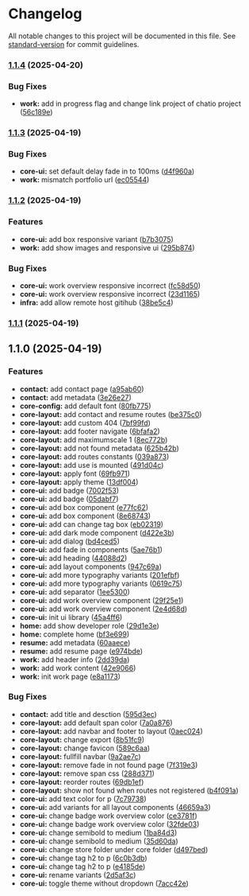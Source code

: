 # Changelog

All notable changes to this project will be documented in this file. See [standard-version](https://github.com/conventional-changelog/standard-version) for commit guidelines.

### [1.1.4](https://github.com/sdsarun/portfolio/compare/v1.1.3...v1.1.4) (2025-04-20)


### Bug Fixes

* **work:** add in progress flag and change link project of chatio project ([56c189e](https://github.com/sdsarun/portfolio/commit/56c189efbfb226f4e79782bc79693269d0f79657))

### [1.1.3](https://github.com/sdsarun/portfolio/compare/v1.1.2...v1.1.3) (2025-04-19)


### Bug Fixes

* **core-ui:** set default delay fade in to 100ms ([d4f960a](https://github.com/sdsarun/portfolio/commit/d4f960aca0042df147c99b4396c3491bf5e71215))
* **work:** mismatch portfolio url ([ec05544](https://github.com/sdsarun/portfolio/commit/ec0554433e240bced50af628966672e33372940a))

### [1.1.2](https://github.com/sdsarun/portfolio/compare/v1.1.1...v1.1.2) (2025-04-19)


### Features

* **core-ui:** add box responsive variant ([b7b3075](https://github.com/sdsarun/portfolio/commit/b7b3075b90f63823dc070638ba6e7b956695cfd1))
* **work:** add show images and responsive ui ([295b874](https://github.com/sdsarun/portfolio/commit/295b87495eb17801c598bf216b16d5fc2e81487d))


### Bug Fixes

* **core-ui:** work overview responsive incorrect ([fc58d50](https://github.com/sdsarun/portfolio/commit/fc58d505b881feeeb58c785455572ece1a63c04d))
* **core-ui:** work overview responsive incorrect ([23d1165](https://github.com/sdsarun/portfolio/commit/23d116576a97ee97890f5e4bbbfc32657bd9f23f))
* **infra:** add allow remote host gitihub ([38be5c4](https://github.com/sdsarun/portfolio/commit/38be5c488e25bb249d03698b5ec6a31489fab8ca))

### [1.1.1](https://github.com/sdsarun/portfolio/compare/v1.1.0...v1.1.1) (2025-04-19)

## 1.1.0 (2025-04-19)


### Features

* **contact:** add contact page ([a95ab60](https://github.com/sdsarun/portfolio/commit/a95ab60cd547a454ebd371596d8162745974cff6))
* **contact:** add metadata ([3e26e27](https://github.com/sdsarun/portfolio/commit/3e26e2781d307b22e3a66683f5c0e96dd948b79b))
* **core-config:** add default font ([80fb775](https://github.com/sdsarun/portfolio/commit/80fb775cc07d404d876d8d4631a7222b129c109b))
* **core-layout:** add contact and resume routes ([be375c0](https://github.com/sdsarun/portfolio/commit/be375c07cbd737c07021f670fb1ddc72838b1ef8))
* **core-layout:** add custom 404 ([7bf99fd](https://github.com/sdsarun/portfolio/commit/7bf99fdd4bb5a679b41c5a98908384f55068d4d3))
* **core-layout:** add footer navigate ([6bfafa2](https://github.com/sdsarun/portfolio/commit/6bfafa29ad6673ea1800a18c741452cb20c07173))
* **core-layout:** add maximumscale 1 ([8ec772b](https://github.com/sdsarun/portfolio/commit/8ec772bd2f500439493a9ee4bff5b57bdc4da77a))
* **core-layout:** add not found metadata ([625b42b](https://github.com/sdsarun/portfolio/commit/625b42b6ca536186a8cb36e23ee50d64f649de6b))
* **core-layout:** add routes constants ([039a873](https://github.com/sdsarun/portfolio/commit/039a873ebcc8b4425b11d4f7b31f7d6144097c12))
* **core-layout:** add use is mounted ([491d04c](https://github.com/sdsarun/portfolio/commit/491d04c84df449bb238475cf5a0624e6a987f86f))
* **core-layout:** apply font ([69fb971](https://github.com/sdsarun/portfolio/commit/69fb9712141145ff2b1b74353f2ca665a0087cd0))
* **core-layout:** apply theme ([13df004](https://github.com/sdsarun/portfolio/commit/13df004b3cc29a87b7fe6bb4e6678bec3e59f0be))
* **core-ui:** add badge ([7002f53](https://github.com/sdsarun/portfolio/commit/7002f531604c5da63621df72ac4b364eeeb84a85))
* **core-ui:** add badge ([05dabf7](https://github.com/sdsarun/portfolio/commit/05dabf77763db1988abefc3e535f3acc0f907d51))
* **core-ui:** add box component ([e77fc62](https://github.com/sdsarun/portfolio/commit/e77fc62f0a4186e2a0918ed1f837091a28455307))
* **core-ui:** add box component ([8e68743](https://github.com/sdsarun/portfolio/commit/8e6874386cedb09f7531996125e658949c564e48))
* **core-ui:** add can change tag box ([eb02319](https://github.com/sdsarun/portfolio/commit/eb02319a32b3ff82d01b0ca6dfa07fc5c3412149))
* **core-ui:** add dark mode component ([d422e3b](https://github.com/sdsarun/portfolio/commit/d422e3bbfa42157f794622e0d5f71ad8c40bae41))
* **core-ui:** add dialog ([bd4ced5](https://github.com/sdsarun/portfolio/commit/bd4ced5f8343e32cdd9c6a4a7ca4edb2ac07b0f7))
* **core-ui:** add fade in components ([5ae76b1](https://github.com/sdsarun/portfolio/commit/5ae76b150c7550d004f0f60665631baf52b21018))
* **core-ui:** add heading ([44088d2](https://github.com/sdsarun/portfolio/commit/44088d285c1ef2f06212d0f22965ea65027eb55c))
* **core-ui:** add layout components ([947c69a](https://github.com/sdsarun/portfolio/commit/947c69a3873ded794d81b4eae6859cfec29bc04e))
* **core-ui:** add more typography variants ([201efbf](https://github.com/sdsarun/portfolio/commit/201efbfd813c36ed791787a640f8a3826f1d7631))
* **core-ui:** add more typography variants ([0619c75](https://github.com/sdsarun/portfolio/commit/0619c75a5afc246dc847aa61d8f6f99a4999967e))
* **core-ui:** add separator ([1ee5300](https://github.com/sdsarun/portfolio/commit/1ee5300d84ab6b27f19e4b1abfad4198c1366c4a))
* **core-ui:** add work overview component ([29f25e1](https://github.com/sdsarun/portfolio/commit/29f25e173fbd5740c2c6c2a6460b42d554d4b06e))
* **core-ui:** add work overview component ([2e4d68d](https://github.com/sdsarun/portfolio/commit/2e4d68df20d4d2f9ab5294a0c6039ad6660cd1c2))
* **core-ui:** init ui library ([45a4ff6](https://github.com/sdsarun/portfolio/commit/45a4ff66256305d2460f6c23394ba6925323f939))
* **home:** add show developer role ([29d1e3e](https://github.com/sdsarun/portfolio/commit/29d1e3efbfc9d1f0e87ba3022371c446198c9ef0))
* **home:** complete home ([bf3e699](https://github.com/sdsarun/portfolio/commit/bf3e699639563184942b04ecd9ce81b50de2d007))
* **resume:** add metadata ([60aaece](https://github.com/sdsarun/portfolio/commit/60aaecef17f24360ad8692ff61731a3929546d44))
* **resume:** add resume page ([e974bde](https://github.com/sdsarun/portfolio/commit/e974bde0f41d5b26bc0bb3be0808ac45e90ca268))
* **work:** add header info ([2dd39da](https://github.com/sdsarun/portfolio/commit/2dd39da6e7f9e8c295f1884b8303888f913a853b))
* **work:** add work content ([42e9066](https://github.com/sdsarun/portfolio/commit/42e9066cbc289fd367ea4743ceb96c021aa75cdd))
* **work:** init work page ([e8a1173](https://github.com/sdsarun/portfolio/commit/e8a1173390b159e1723076ad44811be87085d78b))


### Bug Fixes

* **contact:** add title and desction ([595d3ec](https://github.com/sdsarun/portfolio/commit/595d3ec96cfd5cbf938bb3c1c48d57e18e45ad19))
* **core-layout:** add default span color ([7a0a876](https://github.com/sdsarun/portfolio/commit/7a0a876b4118ee57452e83c2b17d6d7bcf9c4a8b))
* **core-layout:** add navbar and footer to layout ([0aec024](https://github.com/sdsarun/portfolio/commit/0aec024ae31a9d68471037e13c52589bce3e666a))
* **core-layout:** change export ([8b51fc9](https://github.com/sdsarun/portfolio/commit/8b51fc9ee93b527ba6db9773f00dc8624939b0ab))
* **core-layout:** change favicon ([589c6aa](https://github.com/sdsarun/portfolio/commit/589c6aa72170710680a2f016d7c552841dafb39d))
* **core-layout:** fullfill navbar ([9a2ae7c](https://github.com/sdsarun/portfolio/commit/9a2ae7ca044e70c05c49a5e1814f03a9ce825a99))
* **core-layout:** remove fade in not found page ([7f319e3](https://github.com/sdsarun/portfolio/commit/7f319e3c8de8d272c84195f50943bcfbff253d3a))
* **core-layout:** remove span css ([288d371](https://github.com/sdsarun/portfolio/commit/288d371909a43fa01ebec982a21e0a93dba70972))
* **core-layout:** reorder routes ([69db1ef](https://github.com/sdsarun/portfolio/commit/69db1ef0c066b52849cb320be7003d136a604912))
* **core-layout:** show not found when routes not registered ([b4f091a](https://github.com/sdsarun/portfolio/commit/b4f091aa06415965f04c4a07e98fe2616e61c11e))
* **core-ui:** add text color for p ([7c79738](https://github.com/sdsarun/portfolio/commit/7c7973883bbc55e8baf18d04ce98544299223582))
* **core-ui:** add variants for all layout components ([46659a3](https://github.com/sdsarun/portfolio/commit/46659a33552b409e8efcd87eee113e33ca3eb07c))
* **core-ui:** change badge work overview color ([ce3781f](https://github.com/sdsarun/portfolio/commit/ce3781ffe193c9ab77e0ae5cebd70f8233cae2dc))
* **core-ui:** change badge work overview color ([32fde03](https://github.com/sdsarun/portfolio/commit/32fde03e844bf473430d0c70bcba3ae2b224a17a))
* **core-ui:** change semibold to medium ([1ba84d3](https://github.com/sdsarun/portfolio/commit/1ba84d3ff671792ee64ee5c68f0707766852c503))
* **core-ui:** change semibold to medium ([35d60da](https://github.com/sdsarun/portfolio/commit/35d60da3a41db2eb0f71bd8550b956b6441bb16c))
* **core-ui:** change store folder under core folder ([d497bed](https://github.com/sdsarun/portfolio/commit/d497bed4401163d71d580e8eb9c2f55b03aef363))
* **core-ui:** change tag h2 to p ([6c0b3db](https://github.com/sdsarun/portfolio/commit/6c0b3db095ce782c00b9c1dd847b8f091ce8d832))
* **core-ui:** change tag h2 to p ([e4185de](https://github.com/sdsarun/portfolio/commit/e4185de7da412c617aee80861a8ddb5184eeca69))
* **core-ui:** rename variants ([2d5af3c](https://github.com/sdsarun/portfolio/commit/2d5af3c54ff6a294c67cf474a38b01c0eb2dcf63))
* **core-ui:** toggle theme without dropdown ([7acc42e](https://github.com/sdsarun/portfolio/commit/7acc42eda0e41bf0ada8029b52665a2bd880b4d2))
